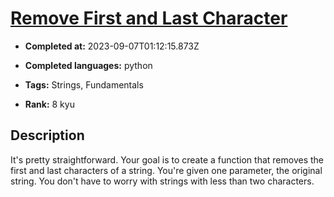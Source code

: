 # [Remove First and Last Character](https://www.codewars.com/kata/56bc28ad5bdaeb48760009b0)

- **Completed at:** 2023-09-07T01:12:15.873Z

- **Completed languages:** python

- **Tags:** Strings, Fundamentals

- **Rank:** 8 kyu

## Description

It's pretty straightforward. Your goal is to create a function that removes the first and last characters of a string. You're given one parameter, the original string.  You don't have to worry with strings with less than two characters.
